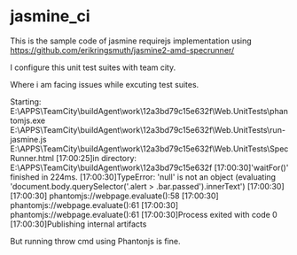 jasmine_ci
==========


This is the sample code of jasmine requirejs implementation using https://github.com/erikringsmuth/jasmine2-amd-specrunner/

I configure this unit test suites with team city.

Where i am facing issues while excuting test suites.

Starting: E:\APPS\TeamCity\buildAgent\work\12a3bd79c15e632f\Web.UnitTests\phantomjs.exe E:\APPS\TeamCity\buildAgent\work\12a3bd79c15e632f\Web.UnitTests\run-jasmine.js E:\APPS\TeamCity\buildAgent\work\12a3bd79c15e632f\Web.UnitTests\SpecRunner.html
[17:00:25]in directory: E:\APPS\TeamCity\buildAgent\work\12a3bd79c15e632f
[17:00:30]'waitFor()' finished in 224ms.
[17:00:30]TypeError: 'null' is not an object (evaluating 'document.body.querySelector('.alert > .bar.passed').innerText')
[17:00:30]
[17:00:30]  phantomjs://webpage.evaluate():58
[17:00:30]  phantomjs://webpage.evaluate():61
[17:00:30]  phantomjs://webpage.evaluate():61
[17:00:30]Process exited with code 0
[17:00:30]Publishing internal artifacts


But running throw cmd using Phantonjs is fine.
